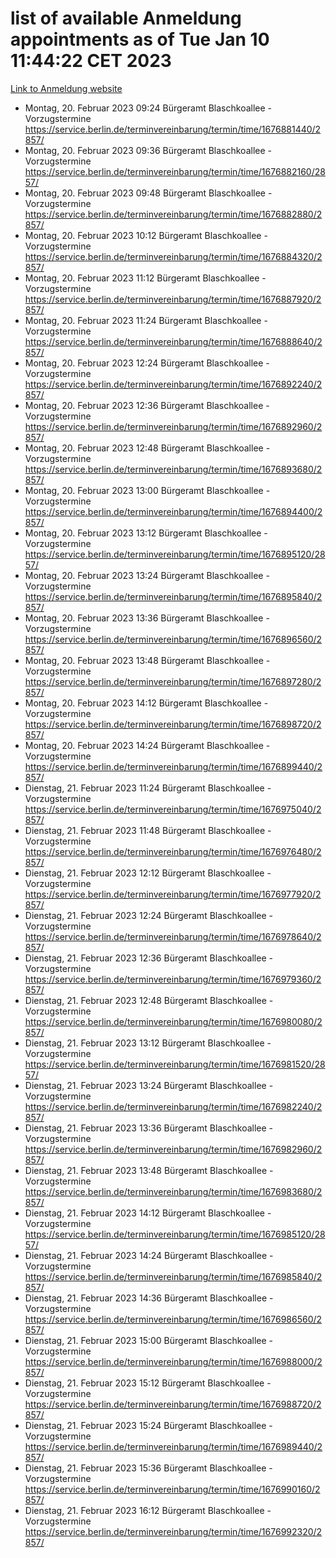 # list of available Anmeldung appointments as of Tue Jan 10 11:44:22 CET 2023
[Link to Anmeldung website](https://service.berlin.de/terminvereinbarung/termin/tag.php?termin=0&anliegen[]=120686&dienstleisterlist=122210,122217,327316,122219,327312,122227,327314,122231,327346,122243,327348,122252,329742,122260,329745,122262,329748,122254,329751,122271,327278,122273,327274,122277,327276,330436,122280,327294,122282,327290,122284,327292,327539,122291,327270,122285,327266,122286,327264,122296,327268,150230,329760,122301,327282,122297,327286,122294,327284,122312,329763,122314,329775,122304,327330,122311,327334,122309,327332,122281,327352,122279,329772,122276,327324,122274,327326,122267,329766,122246,327318,122251,327320,122257,327322,122208,327298,122226,327300,121362,121364&herkunft=http%3A%2F%2Fservice.berlin.de%2Fdienstleistung%2F120686%2F)
- Montag, 20. Februar 2023 09:24 Bürgeramt Blaschkoallee - Vorzugstermine https://service.berlin.de/terminvereinbarung/termin/time/1676881440/2857/
- Montag, 20. Februar 2023 09:36 Bürgeramt Blaschkoallee - Vorzugstermine https://service.berlin.de/terminvereinbarung/termin/time/1676882160/2857/
- Montag, 20. Februar 2023 09:48 Bürgeramt Blaschkoallee - Vorzugstermine https://service.berlin.de/terminvereinbarung/termin/time/1676882880/2857/
- Montag, 20. Februar 2023 10:12 Bürgeramt Blaschkoallee - Vorzugstermine https://service.berlin.de/terminvereinbarung/termin/time/1676884320/2857/
- Montag, 20. Februar 2023 11:12 Bürgeramt Blaschkoallee - Vorzugstermine https://service.berlin.de/terminvereinbarung/termin/time/1676887920/2857/
- Montag, 20. Februar 2023 11:24 Bürgeramt Blaschkoallee - Vorzugstermine https://service.berlin.de/terminvereinbarung/termin/time/1676888640/2857/
- Montag, 20. Februar 2023 12:24 Bürgeramt Blaschkoallee - Vorzugstermine https://service.berlin.de/terminvereinbarung/termin/time/1676892240/2857/
- Montag, 20. Februar 2023 12:36 Bürgeramt Blaschkoallee - Vorzugstermine https://service.berlin.de/terminvereinbarung/termin/time/1676892960/2857/
- Montag, 20. Februar 2023 12:48 Bürgeramt Blaschkoallee - Vorzugstermine https://service.berlin.de/terminvereinbarung/termin/time/1676893680/2857/
- Montag, 20. Februar 2023 13:00 Bürgeramt Blaschkoallee - Vorzugstermine https://service.berlin.de/terminvereinbarung/termin/time/1676894400/2857/
- Montag, 20. Februar 2023 13:12 Bürgeramt Blaschkoallee - Vorzugstermine https://service.berlin.de/terminvereinbarung/termin/time/1676895120/2857/
- Montag, 20. Februar 2023 13:24 Bürgeramt Blaschkoallee - Vorzugstermine https://service.berlin.de/terminvereinbarung/termin/time/1676895840/2857/
- Montag, 20. Februar 2023 13:36 Bürgeramt Blaschkoallee - Vorzugstermine https://service.berlin.de/terminvereinbarung/termin/time/1676896560/2857/
- Montag, 20. Februar 2023 13:48 Bürgeramt Blaschkoallee - Vorzugstermine https://service.berlin.de/terminvereinbarung/termin/time/1676897280/2857/
- Montag, 20. Februar 2023 14:12 Bürgeramt Blaschkoallee - Vorzugstermine https://service.berlin.de/terminvereinbarung/termin/time/1676898720/2857/
- Montag, 20. Februar 2023 14:24 Bürgeramt Blaschkoallee - Vorzugstermine https://service.berlin.de/terminvereinbarung/termin/time/1676899440/2857/
- Dienstag, 21. Februar 2023 11:24 Bürgeramt Blaschkoallee - Vorzugstermine https://service.berlin.de/terminvereinbarung/termin/time/1676975040/2857/
- Dienstag, 21. Februar 2023 11:48 Bürgeramt Blaschkoallee - Vorzugstermine https://service.berlin.de/terminvereinbarung/termin/time/1676976480/2857/
- Dienstag, 21. Februar 2023 12:12 Bürgeramt Blaschkoallee - Vorzugstermine https://service.berlin.de/terminvereinbarung/termin/time/1676977920/2857/
- Dienstag, 21. Februar 2023 12:24 Bürgeramt Blaschkoallee - Vorzugstermine https://service.berlin.de/terminvereinbarung/termin/time/1676978640/2857/
- Dienstag, 21. Februar 2023 12:36 Bürgeramt Blaschkoallee - Vorzugstermine https://service.berlin.de/terminvereinbarung/termin/time/1676979360/2857/
- Dienstag, 21. Februar 2023 12:48 Bürgeramt Blaschkoallee - Vorzugstermine https://service.berlin.de/terminvereinbarung/termin/time/1676980080/2857/
- Dienstag, 21. Februar 2023 13:12 Bürgeramt Blaschkoallee - Vorzugstermine https://service.berlin.de/terminvereinbarung/termin/time/1676981520/2857/
- Dienstag, 21. Februar 2023 13:24 Bürgeramt Blaschkoallee - Vorzugstermine https://service.berlin.de/terminvereinbarung/termin/time/1676982240/2857/
- Dienstag, 21. Februar 2023 13:36 Bürgeramt Blaschkoallee - Vorzugstermine https://service.berlin.de/terminvereinbarung/termin/time/1676982960/2857/
- Dienstag, 21. Februar 2023 13:48 Bürgeramt Blaschkoallee - Vorzugstermine https://service.berlin.de/terminvereinbarung/termin/time/1676983680/2857/
- Dienstag, 21. Februar 2023 14:12 Bürgeramt Blaschkoallee - Vorzugstermine https://service.berlin.de/terminvereinbarung/termin/time/1676985120/2857/
- Dienstag, 21. Februar 2023 14:24 Bürgeramt Blaschkoallee - Vorzugstermine https://service.berlin.de/terminvereinbarung/termin/time/1676985840/2857/
- Dienstag, 21. Februar 2023 14:36 Bürgeramt Blaschkoallee - Vorzugstermine https://service.berlin.de/terminvereinbarung/termin/time/1676986560/2857/
- Dienstag, 21. Februar 2023 15:00 Bürgeramt Blaschkoallee - Vorzugstermine https://service.berlin.de/terminvereinbarung/termin/time/1676988000/2857/
- Dienstag, 21. Februar 2023 15:12 Bürgeramt Blaschkoallee - Vorzugstermine https://service.berlin.de/terminvereinbarung/termin/time/1676988720/2857/
- Dienstag, 21. Februar 2023 15:24 Bürgeramt Blaschkoallee - Vorzugstermine https://service.berlin.de/terminvereinbarung/termin/time/1676989440/2857/
- Dienstag, 21. Februar 2023 15:36 Bürgeramt Blaschkoallee - Vorzugstermine https://service.berlin.de/terminvereinbarung/termin/time/1676990160/2857/
- Dienstag, 21. Februar 2023 16:12 Bürgeramt Blaschkoallee - Vorzugstermine https://service.berlin.de/terminvereinbarung/termin/time/1676992320/2857/

